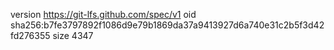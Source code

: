 version https://git-lfs.github.com/spec/v1
oid sha256:b7fe3797892f1086d9e79b1869da37a9413927d6a740e31c2b5f3d42fd276355
size 4347
